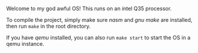 Welcome to my god awful OS! This runs on an intel Q35 processor.

To compile the project, simply make sure *nasm* and *gnu make* are installed, then run `make` in the root directory.

If you have *qemu* installed, you can also run `make start` to start the OS in a qemu instance.